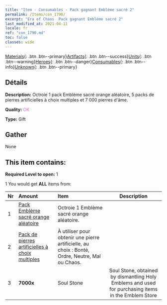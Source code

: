 ```yaml
---
title: "Item - Consumables - Pack gagnant Emblème sacré 2"
permalink: /Items/con_1790/
excerpt: "Era of Chaos  Pack gagnant Emblème sacré 2"
last_modified_at: 2021-04-11
locale: fr
ref: "con_1790.md"
toc: false
classes: wide
---
```

 [Materials](/fr/Items/){: .btn .btn--primary}[Artifacts](/fr/Items/Artifacts/){: .btn .btn--success}[Units](/fr/Items/Units/){: .btn .btn--warning}[Heroes](/fr/Items/Heroes/){: .btn .btn--danger}[Consumables](/fr/Items/Consumables/){: .btn .btn--info}[Unknown](/fr/Items/Unknown/){: .btn .btn--primary}

## Détails
 **Description:** Octroie 1 pack Emblème sacré orange aléatoire, 5 packs de pierres artificielles à choix multiples et 7 000 pierres d'âme.

 **Quality:** <span style="color: #DA70D6">OK</span>

 **Type:** Gift

## Gather

  None

## This item contains:

 **Required Level to open:** 1

 1 You would get **ALL** items  from:

  | Nr | Amount |     Item    | Description |
  |:---|:-------|:------------|:-----------:|
  | 1 | [Pack Emblème sacré orange aléatoire](/fr/Items/con_1794/) | Octroie 1 Emblème sacré orange aléatoire. | 
  | 2 | [Pack de pierres artificielles à choix multiples](/fr/Items/con_1480/) | À utiliser pour obtenir une pierre artificielle, au choix : Bonté, Ordre, Neutre, Mal ou Chaos. | 
  | 3 |  **7000x** | Soul Stone  | Soul Stone, obtained by dismantling Holy Emblems and used for purchasing items in the Emblem Store  | 
